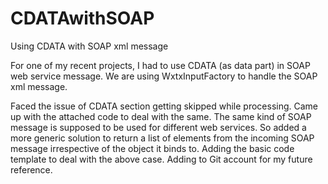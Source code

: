 CDATAwithSOAP
=============

Using CDATA with SOAP xml message

For one of my recent projects, I had to use CDATA (as data part) in SOAP web service message.
We are using WxtxInputFactory to handle the SOAP xml message.

Faced the issue of CDATA section getting skipped while processing. 
Came up with the attached code to deal with the same.
The same kind of SOAP message is supposed to be used for different web services. 
So added a more generic solution to return a list of elements from the incoming SOAP message irrespective of the object it binds to.
Adding the basic code template to deal with the above case.
Adding to Git account for my future reference.
